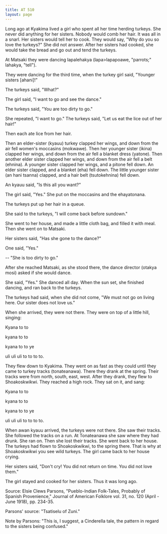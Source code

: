 ```yaml
---
title: AT 510
layout: page
---
```



Long ago at Kyakima lived a girl who spent all her time herding turkeys. She never did anything for her sisters. Nobody would comb her hair. It was all in a snarl. Her sisters would tell her to cook. They would say, "Why do you so love the turkeys?" She did not answer. After her sisters had cooked, she would take the bread and go out and tend the turkeys.

At Matsaki they were dancing lapalehakya (lapa>lapapoawe, "parrots;" lahakya, "tell").

They were dancing for the third time, when the turkey girl said, "Younger sisters [ahani]!"

The turkeys said, "What?"

The girl said, "I want to go and see the dance."

The turkeys said, "You are too dirty to go."

She repeated, "I want to go." The turkeys said, "Let us eat the lice out of her hair!"

Then each ate lice from her hair.

Then an elder-sister (kyauu) turkey clapped her wings, and down from the air fell women's moccasins (mokwawe). Then her younger sister (ikina) clapped her wings, and down from the air fell a blanket dress (yatone). Then another elder sister clapped her wings, and down from the air fell a belt (ehnina). A younger sister clapped her wings, and a pitone fell down. An elder sister clapped, and a blanket (eha) fell down. The little younger sister (an hani tsanna) clapped, and a hair belt (tsutokehnina) fell down.

An kyauu said, "Is this all you want?"

The girl said, "Yes." She put on the moccasins and the ehayatonana.

The turkeys put up her hair in a queue.

She said to the turkeys, "I will come back before sundown."

She went to her house, and made a little cloth bag, and filled it with meal. Then she went on to Matsaki.

Her sisters said, "Has she gone to the dance?"

One said, "Yes."

-- "She is too dirty to go."

After she reached Matsaki, as she stood there, the dance director (otakya mosi) asked if she would dance.

She said, "Yes." She danced all day. When the sun set, she finished dancing, and ran back to the turkeys.

The turkeys had said, when she did not come, "We must not go on living here. Our sister does not love us."

When she arrived, they were not there. They were on top of a little hill, singing:

Kyana to to 

kyana to to 

kyana to to ye 

uli uli uli to to to to.

They flew down to Kyakima. They went on as fast as they could until they came to turkey tracks (tonateanawa). There they drank at the spring. Their tracks were from north, south, east, west. After they drank, they flew to Shoakoskwikwi. They reached a high rock. They sat on it, and sang:

Kyana to to 

kyana to to 

kyana to to ye 

uli uli uli to to to to.

When awan kyauu arrived, the turkeys were not there. She saw their tracks. She followed the tracks on a run. At Tonateanawa she saw where they had drunk. She ran on. Then she lost their tracks. She went back to her house. The turkeys had flown to Shoakoskwikwi, to the spring there. That is why at Shoakoskwikwi you see wild turkeys. The girl came back to her house crying.

Her sisters said, "Don't cry! You did not return on time. You did not love them."

The girl stayed and cooked for her sisters. Thus it was long ago.



Source: Elsie Clews Parsons, "Pueblo-Indian Folk-Tales, Probably of Spanish Provenience," Journal of American Folklore vol. 31, no. 120 (April - June 1918), pp. 234-35. 

Parsons' source: "Tsatiselu of Zuni." 

Note by Parsons: "This is, I suggest, a Cinderella tale, the pattern in regard to the sisters being confused."